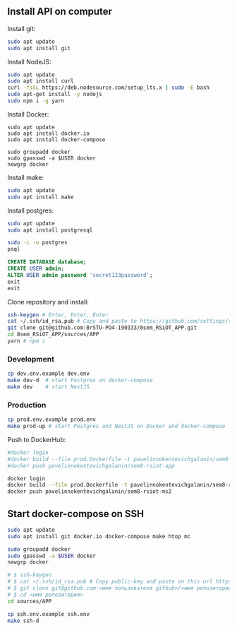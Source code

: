 ## Install API on computer

Install git:

```bash
sudo apt update
sudo apt install git
```

Install NodeJS:

```bash
sudo apt update
sudo apt install curl
curl -fsSL https://deb.nodesource.com/setup_lts.x | sudo -E bash
sudo apt-get install -y nodejs
sudo npm i -g yarn
```

Install Docker:

```
sudo apt update
sudo apt install docker.io
sudo apt install docker-compose

sudo groupadd docker
sudo gpasswd -a $USER docker
newgrp docker
```

Install make:

```bash
sudo apt update
sudo apt install make
```

Install postgres:

```bash
sudo apt update
sudo apt install postgresql
```

```bash
sudo -i -u postgres
psql
```

```sql
CREATE DATABASE database;
CREATE USER admin;
ALTER USER admin password 'secret123password';
exit
exit
```

Clone repository and install:

```bash
ssh-keygen # Enter, Enter, Enter
cat ~/.ssh/id_rsa.pub # Copy and paste to https://github.com/settings/ssh/new
git clone git@github.com:BrSTU-PO4-190333/8sem_RSiOT_APP.git
cd 8sem_RSiOT_APP/sources/APP
yarn # npm i
```

### Development

```bash
cp dev.env.example dev.env
make dev-d  # start Postgres on docker-compose
make dev    # start NestJS
```

### Production

```bash
cp prod.env.example prod.env
make prod-up # start Postgres and NestJS on Docker and docker-compose
```

Push to DockerHub:

```bash
#docker login
#docker build --file prod.Dockerfile -t pavelinnokentevichgalanin/sem8-rsiot-app .
#docker push pavelinnokentevichgalanin/sem8-rsiot-app

docker login
docker build --file prod.Dockerfile -t pavelinnokentevichgalanin/sem8-rsiot-ms2 .
docker push pavelinnokentevichgalanin/sem8-rsiot-ms2
```

## Start docker-compose on SSH

```bash
sudo apt update
sudo apt install git docker.io docker-compose make htop mc

sudo groupadd docker
sudo gpasswd -a $USER docker
newgrp docker

# $ ssh-keygen
# $ cat ~/.ssh/id_rsa.pub # Copy public-key and paste on this url https://github.com/settings/ssh/new
# $ git clone git@github.com:<имя пользователя github>/<имя репозитория>.git
# $ cd <имя репозитория>
cd sources/APP
```

```bash
cp ssh.env.example ssh.env
make ssh-d
```
